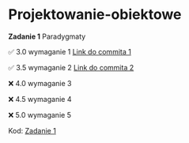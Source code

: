# Projektowanie-obiektowe

**Zadanie 1** Paradygmaty

:white_check_mark: 3.0 wymaganie 1 [Link do commita 1](https://github.com/wmakoss/Projektowanie-obiektowe/commit/4bd98a405ca70e6935ee863a73ec82df383d2ff7)

:white_check_mark: 3.5 wymaganie 2 [Link do commita 2](https://github.com/wmakoss/Projektowanie-obiektowe/commit/0e224beb0318ad70dad0d1180a8d1ca1add12446)

:x: 4.0 wymaganie 3 

:x: 4.5 wymaganie 4 

:x: 5.0 wymaganie 5 


Kod: [Zadanie 1](https://github.com/wmakoss/Projektowanie-obiektowe/tree/main/zadanie%201)
